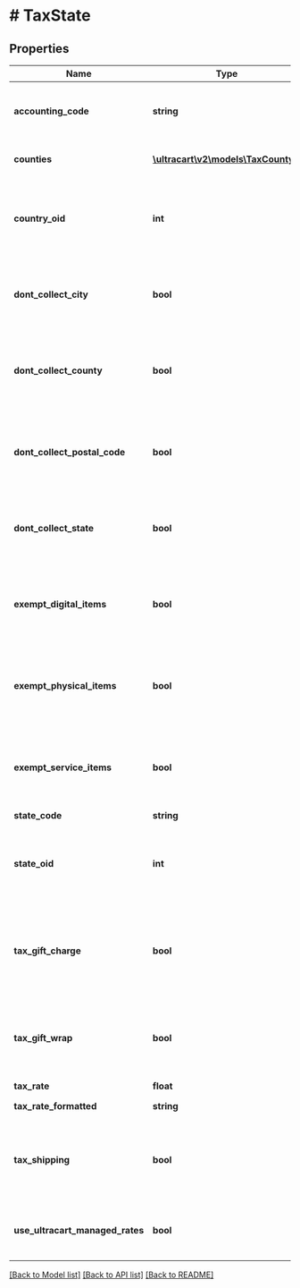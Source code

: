 # # TaxState

## Properties

Name | Type | Description | Notes
------------ | ------------- | ------------- | -------------
**accounting_code** | **string** | Accounting code for programs such as QuickBooks | [optional]
**counties** | [**\ultracart\v2\models\TaxCounty[]**](TaxCounty.md) | Counties within this state | [optional]
**country_oid** | **int** | Tax record object identifier used internally by database | [optional]
**dont_collect_city** | **bool** | Flag instructing engine to not collect city tax for this state | [optional]
**dont_collect_county** | **bool** | Flag instructing engine to not collect county tax for this state | [optional]
**dont_collect_postal_code** | **bool** | Flag instructing engine to not collect postal code tax for this state | [optional]
**dont_collect_state** | **bool** | Flag instructing engine to not collect state tax for this state | [optional]
**exempt_digital_items** | **bool** | True if digital items are exempt from sales tax in this state. | [optional]
**exempt_physical_items** | **bool** | True if physical items are exempt from sales tax in this state. | [optional]
**exempt_service_items** | **bool** | True if service items are exempt from sales tax in this state. | [optional]
**state_code** | **string** | State code | [optional]
**state_oid** | **int** | Tax record object identifier used internally by database | [optional]
**tax_gift_charge** | **bool** | True if taxation within this jurisdiction should charge tax on gift charge | [optional]
**tax_gift_wrap** | **bool** | True if taxation within this jurisdiction should charge tax on gift wrap | [optional]
**tax_rate** | **float** | Tax Rate | [optional]
**tax_rate_formatted** | **string** | Tax rate formatted | [optional]
**tax_shipping** | **bool** | True if taxation within this jurisdiction should charge tax on shipping | [optional]
**use_ultracart_managed_rates** | **bool** | If true, use UltraCart managed rates for this state | [optional]

[[Back to Model list]](../../README.md#models) [[Back to API list]](../../README.md#endpoints) [[Back to README]](../../README.md)
